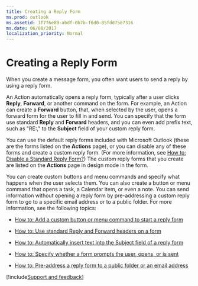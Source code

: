 ```yaml
---
title: Creating a Reply Form
ms.prod: outlook
ms.assetid: 1f7f6e89-abdf-0b7b-f6d0-85fdd75e7316
ms.date: 06/08/2017
localization_priority: Normal
---
```



# Creating a Reply Form

When you create a message form, you often want users to send a reply by using a reply form.

An Action automatically opens a reply form, typically after a user clicks  **Reply**,  **Forward**, or another command on the form. For example, an Action can create a  **Forward** button, that, when selected by the user, opens a forward form for the user to fill in and send. You can specify that the form use standard **Reply** and **Forward** headers, and you can even add prefix text, such as "RE:," to the **Subject** field of your custom reply form.

You can use the default reply forms included with Microsoft Outlook (these are the forms listed on the  **Actions** page), or you can disable any of these forms and create a custom reply form. (For more information, see [How to: Disable a Standard Reply Form?](disable-a-standard-reply-form.md)) The custom reply forms that you create are listed on the  **Actions** page in design mode in the form.

You can create custom buttons and menu commands and specify what happens when the user selects them. You can also create a button or menu command that opens a task, a Calendar item, or even a note.
You can send information without opening a reply form by pre-addressing a custom reply form to go to a specific email address or to a public folder.
For more information, see the following topics:

-  [How to: Add a custom button or menu command to start a reply form](add-a-command-to-the-ribbon-to-start-a-reply-form.md)
    
-  [How to: Use standard Reply and Forward headers on a form](use-standard-reply-and-forward-headers-on-a-form.md)
    
-  [How to: Automatically insert text into the Subject field of a reply form](automatically-insert-prefix-text-into-the-subject-field-of-a-reply-form.md)
    
-  [How to: Specify whether a form prompts the user, opens, or is sent](../Specifying-Form-Behavior/specify-whether-a-form-prompts-the-user-opens-or-is-sent.md)
    
-  [How to: Pre-address a reply form to a public folder or an email address](pre-address-a-reply-form-to-a-public-folder-or-an-e-mail-address.md)

[!include[Support and feedback](~/includes/feedback-boilerplate.md)]
